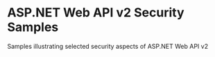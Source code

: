 # ASP.NET Web API v2 Security Samples

Samples illustrating selected security aspects of ASP.NET Web API v2
